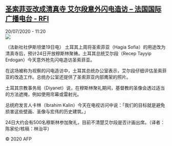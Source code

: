 <!--1595238896000-->
[圣索菲亚改成清真寺  艾尔段意外闪电造访 – 法国国际广播电台 - RFI](http://www.rfi.fr//cn/contenu/20200720-%E5%9C%A3%E7%B4%A2%E8%8F%B2%E4%BA%9A%E6%94%B9%E6%88%90%E6%B8%85%E7%9C%9F%E5%AF%BA-%E8%89%BE%E5%B0%94%E6%AE%B5%E6%84%8F%E5%A4%96%E9%97%AA%E7%94%B5%E9%80%A0%E8%AE%BF)
------

<div>20/07/2020 - 11:20</div><img src="https://s.rfi.fr/media/display/083d3dbe-ca6c-11ea-b76d-005056bf87d6/w:310/p:16x9/int0009b.200720172003.jpg"><div class="t-content__body u-clearfix"><div class="m-interstitial"></div><p>（法新社社伊斯坦堡19日电）    土耳其上周将圣索菲亚（Hagia Sofia）的用途改为清真寺后，预计24日开放穆斯林聚祷。土耳其总统艾尔段（Recep Tayyip Erdogan）今天意外抢先闪电造访圣索菲亚。</p><p>    在这场被称为视察的闪电造访中，土耳其总统办公室表示，艾尔段仔细评估圣索菲亚的改造工作。总统办公室还提供了圣索菲亚内部鹰架的照片。</p><p>    土耳其宗教事务局（Diyanet）说，在穆斯林聚礼期间，基督教的圣像会透过适当的方法遮掩，例如使用帘幕或雷射光。</p><p>    总统府发言人卡林（Ibrahim Kalin）今天在电视访问中说：「我们的目标就是避免损害这些壁画、圣像与宏伟的历史建筑。」</p><p>    24日大约会有500名穆斯林参加聚礼，目前不清楚艾尔段是否计画出席。（译者：陈家伦/核稿：林治平）</p><p class="t-copyright">© 2020 AFP</p>        </div>
